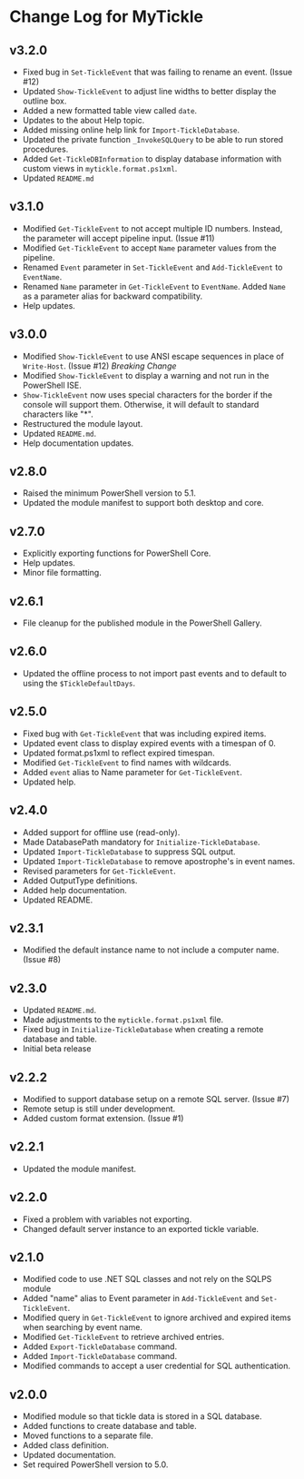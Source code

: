 # Change Log for MyTickle

## v3.2.0

+ Fixed bug in `Set-TickleEvent` that was failing to rename an event. (Issue #12)
+ Updated `Show-TickleEvent` to adjust line widths to better display the outline box.
+ Added a new formatted table view called `date`.
+ Updates to the about Help topic.
+ Added missing online help link for `Import-TickleDatabase`.
+ Updated the private function `_InvokeSQLQuery` to be able to run stored procedures.
+ Added `Get-TickleDBInformation` to display database information with custom views in `mytickle.format.ps1xml`.
+ Updated `README.md`

## v3.1.0

+ Modified `Get-TickleEvent` to not accept multiple ID numbers. Instead, the parameter will accept pipeline input. (Issue #11)
+ Modified `Get-TickleEvent` to accept `Name` parameter values from the pipeline.
+ Renamed `Event` parameter in `Set-TickleEvent` and `Add-TickleEvent` to `EventName`.
+ Renamed `Name` parameter in `Get-TickleEvent` to `EventName`. Added `Name` as a parameter alias for backward compatibility.
+ Help updates.

## v3.0.0

+ Modified `Show-TickleEvent` to use ANSI escape sequences in place of `Write-Host`. (Issue #12) *Breaking Change*
+ Modified `Show-TickleEvent` to display a warning and not run in the PowerShell ISE.
+ `Show-TickleEvent` now uses special characters for the border if the console will support them. Otherwise, it will default to standard characters like "*".
+ Restructured the module layout.
+ Updated `README.md`.
+ Help documentation updates.

## v2.8.0

+ Raised the minimum PowerShell version to 5.1.
+ Updated the module manifest to support both desktop and core.

## v2.7.0

+ Explicitly exporting functions for PowerShell Core.
+ Help updates.
+ Minor file formatting.

## v2.6.1

+ File cleanup for the published module in the PowerShell Gallery.

## v2.6.0

+ Updated the offline process to not import past events and to default to using the `$TickleDefaultDays`.

## v2.5.0

+ Fixed bug with `Get-TickleEvent` that was including expired items.
+ Updated event class to display expired events with a timespan of 0.
+ Updated format.ps1xml to reflect expired timespan.
+ Modified `Get-TickleEvent` to find names with wildcards.
+ Added `event` alias to Name parameter for `Get-TickleEvent`.
+ Updated help.

## v2.4.0

+ Added support for offline use (read-only).
+ Made DatabasePath mandatory for `Initialize-TickleDatabase`.
+ Updated `Import-TickleDatabase` to suppress SQL output.
+ Updated `Import-TickleDatabase` to remove apostrophe's in event names.
+ Revised parameters for `Get-TickleEvent`.
+ Added OutputType definitions.
+ Added help documentation.
+ Updated README.

## v2.3.1

+ Modified the default instance name to not include a computer name. (Issue #8)

## v2.3.0

+ Updated `README.md`.
+ Made adjustments to the `mytickle.format.ps1xml` file.
+ Fixed bug in `Initialize-TickleDatabase` when creating a remote database and table.
+ Initial beta release

## v2.2.2

+ Modified to support database setup on a remote SQL server. (Issue #7)
+ Remote setup is still under development.
+ Added custom format extension. (Issue #1)

## v2.2.1

+ Updated the module manifest.

## v2.2.0

+ Fixed a problem with variables not exporting.
+ Changed default server instance to an exported tickle variable.

## v2.1.0

+ Modified code to use .NET SQL classes and not rely on the SQLPS module
+ Added "name" alias to Event parameter in `Add-TickleEvent` and `Set-TickleEvent`.
+ Modified query in `Get-TickleEvent` to ignore archived and expired items when searching by event name.
+ Modified `Get-TickleEvent` to retrieve archived entries.
+ Added `Export-TickleDatabase` command.
+ Added `Import-TickleDatabase` command.
+ Modified commands to accept a user credential for SQL authentication.

## v2.0.0

+ Modified module so that tickle data is stored in a SQL database.
+ Added functions to create database and table.
+ Moved functions to a separate file.
+ Added class definition.
+ Updated documentation.
+ Set required PowerShell version to 5.0.
